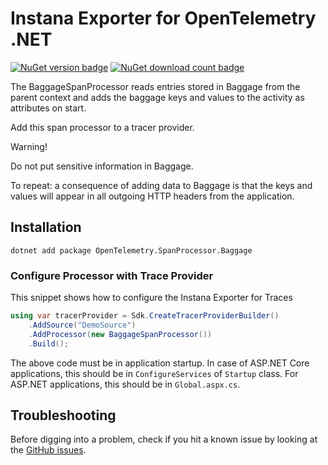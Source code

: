 # Instana Exporter for OpenTelemetry .NET

[![NuGet version badge](https://img.shields.io/nuget/v/OpenTelemetry.SpanProcessor.Baggage)](https://www.nuget.org/packages/OpenTelemetry.SpanProcessor.Baggage)
[![NuGet download count badge](https://img.shields.io/nuget/dt/OpenTelemetry.SpanProcessor.Baggage)](https://www.nuget.org/packages/OpenTelemetry.SpanProcessor.Baggage)

The BaggageSpanProcessor reads entries stored in Baggage from the parent context and
adds the baggage keys and values to the activity as attributes on start.

Add this span processor to a tracer provider.

Warning!

Do not put sensitive information in Baggage.

To repeat: a consequence of adding data to Baggage is that the keys and values will
appear in all outgoing HTTP headers from the application.

## Installation

```shell
dotnet add package OpenTelemetry.SpanProcessor.Baggage
```

### Configure Processor with Trace Provider

This snippet shows how to configure the Instana Exporter for Traces

```csharp
using var tracerProvider = Sdk.CreateTracerProviderBuilder()
    .AddSource("DemoSource")
    .AddProcessor(new BaggageSpanProcessor())
    .Build();
```

The above code must be in application startup. In case of ASP.NET Core
applications, this should be in `ConfigureServices` of `Startup` class.
For ASP.NET applications, this should be in `Global.aspx.cs`.

## Troubleshooting

Before digging into a problem, check if you hit a known issue by looking at the [GitHub
issues](https://github.com/open-telemetry/opentelemetry-dotnet-contrib/issues).
